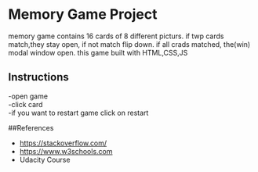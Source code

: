 # Memory Game Project

 memory game contains 16 cards of 8 different picturs. if twp cards match,they stay open, if not match flip down.
 if all crads matched, the(win) modal window open.
this game built with HTML,CSS,JS


## Instructions
-open game<br />
-click card<br />
-if you want to restart game click on restart


##References
- https://stackoverflow.com/
- https://www.w3schools.com
- Udacity Course
